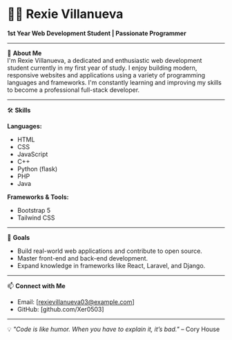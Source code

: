 # 👨‍💻 Rexie Villanueva

**1st Year Web Development Student | Passionate Programmer**

---

🎯 **About Me**  
I'm Rexie Villanueva, a dedicated and enthusiastic web development student currently in my first year of study. I enjoy building modern, responsive websites and applications using a variety of programming languages and frameworks. I'm constantly learning and improving my skills to become a professional full-stack developer.

---

🛠 **Skills**

**Languages:**
- HTML
- CSS
- JavaScript
- C++
- Python (flask)
- PHP
- Java

**Frameworks & Tools:**
- Bootstrap 5
- Tailwind CSS

---

🚀 **Goals**
- Build real-world web applications and contribute to open source.
- Master front-end and back-end development.
- Expand knowledge in frameworks like React, Laravel, and Django.

---

📫 **Connect with Me**
- Email: [rexievillanueva03@example.com]
- GitHub: [github.com/Xer0503]

---

💡 *"Code is like humor. When you have to explain it, it’s bad."* – Cory House
